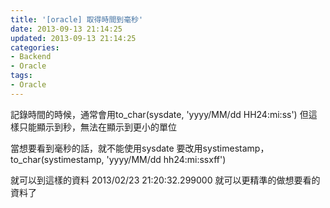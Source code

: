 ```yaml
---
title: '[oracle] 取得時間到毫秒'
date: 2013-09-13 21:14:25
updated: 2013-09-13 21:14:25
categories:
- Backend
- Oracle
tags:
- Oracle
---
```

記錄時間的時候，通常會用to_char(sysdate, 'yyyy/MM/dd HH24:mi:ss')
但這樣只能顯示到秒，無法在顯示到更小的單位

<!--more-->

當想要看到毫秒的話，就不能使用sysdate
要改用systimestamp，to_char(systimestamp, 'yyyy/MM/dd hh24:mi:ssxff')

就可以到這樣的資料 2013/02/23 21:20:32.299000
就可以更精準的做想要看的資料了